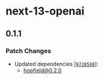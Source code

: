 # next-13-openai

## 0.1.1

### Patch Changes

- Updated dependencies [[`9720598`](https://github.com/propology/hopfield/commit/9720598b115a91203e6674710fa534f834611c16)]:
  - hopfield@0.2.0
